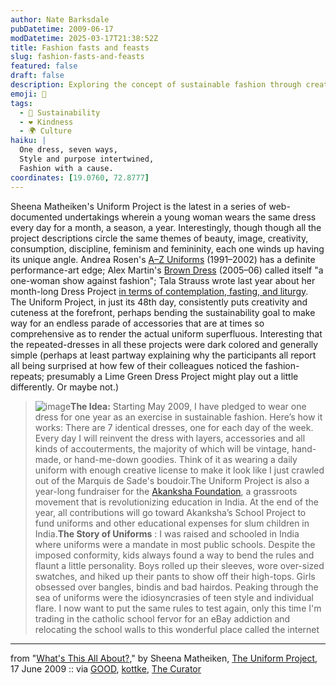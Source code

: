 ```yaml
---
author: Nate Barksdale
pubDatetime: 2009-06-17
modDatetime: 2025-03-17T21:38:52Z
title: Fashion fasts and feasts
slug: fashion-fasts-and-feasts
featured: false
draft: false
description: Exploring the concept of sustainable fashion through creativity and an enduring uniform, Sheena Matheiken's Uniform Project champions both style and social impact.
emoji: 👗
tags:
  - 🌱 Sustainability
  - ❤️ Kindness
  - 🌍 Culture
haiku: |
  One dress, seven ways,  
  Style and purpose intertwined,  
  Fashion with a cause.
coordinates: [19.0760, 72.8777]
---
```


Sheena Matheiken's Uniform Project is the latest in a series of web-documented undertakings wherein a young woman wears the same dress every day for a month, a season, a year. Interestingly, though though all the project descriptions circle the same themes of beauty, image, creativity, consumption, discipline, feminism and femininity, each one winds up having its unique angle. Andrea Rosen's [A–Z Uniforms](http://www.andrearosengallery.com/exhibitions/2004_1_andrea-zittel/) (1991–2002) has a definite performance-art edge; Alex Martin's [Brown Dress](http://web.archive.org/web/20201109033157/http://www.littlebrowndress.com/brown%20dress%20archive%20home.htm) (2005–06) called itself "a one-woman show against fashion"; Tala Strauss wrote last year about her month-long Dress Project [in terms of contemplation, fasting, and liturgy](http://web.archive.org/web/20231224004134/https://www.curatormagazine.com/talastrauss/the-dress-project/). The Uniform Project, in just its 48th day, consistently puts creativity and cuteness at the forefront, perhaps bending the sustainability goal to make way for an endless parade of accessories that are at times so comprehensive as to render the actual uniform superfluous. Interesting that the repeated-dresses in all these projects were dark colored and generally simple (perhaps at least partway explaining why the participants all report all being surprised at how few of their colleagues noticed the fashion-repeats; presumably a Lime Green Dress Project might play out a little differently. Or maybe not.)

> ![image](http://culture-making.com/media/5445b21d-0c0c-496b-acca-f5af832419a6_June_17_v1_D.jpg)**The Idea:** Starting May 2009, I have pledged to wear one dress for one year as an exercise in sustainable fashion. Here’s how it works: There are 7 identical dresses, one for each day of the week. Every day I will reinvent the dress with layers, accessories and all kinds of accouterments, the majority of which will be vintage, hand-made, or hand-me-down goodies. Think of it as wearing a daily uniform with enough creative license to make it look like I just crawled out of the Marquis de Sade's boudoir.The Uniform Project is also a year-long fundraiser for the [Akanksha Foundation](https://www.google.com/search?q=%22Akanksha%20Foundation%22), a grassroots movement that is revolutionizing education in India. At the end of the year, all contributions will go toward Akanksha’s School Project to fund uniforms and other educational expenses for slum children in India.**The Story of Uniforms** : I was raised and schooled in India where uniforms were a mandate in most public schools. Despite the imposed conformity, kids always found a way to bend the rules and flaunt a little personality. Boys rolled up their sleeves, wore over-sized swatches, and hiked up their pants to show off their high-tops. Girls obsessed over bangles, bindis and bad hairdos. Peaking through the sea of uniforms were the idiosyncrasies of teen style and individual flare. I now want to put the same rules to test again, only this time I'm trading in the catholic school fervor for an eBay addiction and relocating the school walls to this wonderful place called the internet

---

from "[What's This All About?](http://web.archive.org/web/20100529150348/http://www.theuniformproject.com:80/home/about.html)," by Sheena Matheiken, [The Uniform Project](http://www.theuniformproject.com/), 17 June 2009 :: via [GOOD](http://web.archive.org/web/20120618071310/http://www.good.is:80/post/the-uniform-project-a-dress-for-all-seasons/), [kottke](http://kottke.org/09/06/the-uniform-project), [The Curator](http://web.archive.org/web/20231224004134/https://www.curatormagazine.com/talastrauss/the-dress-project/)
